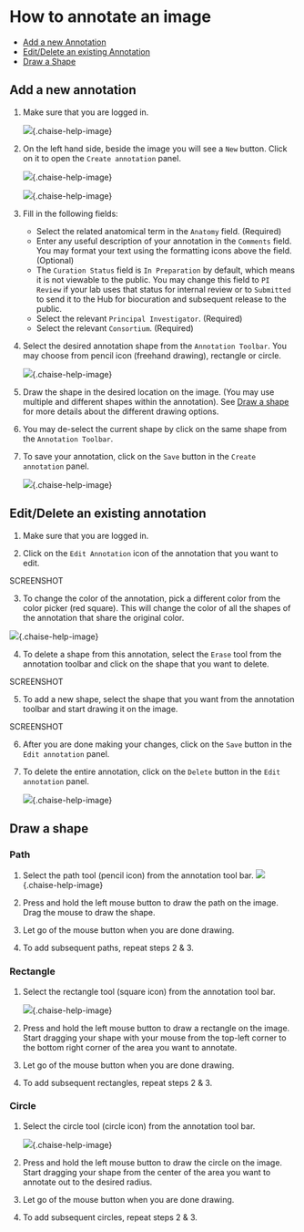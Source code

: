 # How to annotate an image

* [Add a new Annotation](#add-a-new-annotation)
* [Edit/Delete an existing Annotation](#editdelete-an-existing-annotation)
* [Draw a Shape](#draw-a-shape)

## Add a new annotation

1. Make sure that you are logged in.

	![](resources/annotation-documentation-images/Login%20Check.png){.chaise-help-image}

2. On the left hand side, beside the image you will see a `New` button. Click on it to open the `Create annotation` panel.

	![](resources/annotation-documentation-images/NewButton.png){.chaise-help-image}

	![](resources/annotation-documentation-images/CreateAnnotationPanel.png){.chaise-help-image}

3. Fill in the following fields:

	- Select the related anatomical term in the `Anatomy` field. (Required)
	- Enter any useful description of your annotation in the `Comments` field. You may format your text using the formatting icons above the field. (Optional)
	- The `Curation Status` field is `In Preparation` by default, which means it is not viewable to the public. You may change this field to `PI Review` if your lab uses that status for internal review or to `Submitted` to send it to the Hub for biocuration and subsequent release to the public.
	- Select the relevant `Principal Investigator`. (Required)
	- Select the relevant `Consortium`. (Required)

5. Select the desired annotation shape from the `Annotation Toolbar`. You may choose from pencil icon (freehand drawing), rectangle or circle.

	![](resources/annotation-documentation-images/AnnotationToolbar.png){.chaise-help-image}

6. Draw the shape in the desired location on the image. (You may use multiple and different shapes within the annotation). See [Draw a shape](#draw-a-shape) for more details about the different drawing options.

7. You may de-select the current shape by click on the same shape from the `Annotation Toolbar`.

8. To save your annotation, click on the `Save` button in the `Create annotation` panel.

	![](resources/annotation-documentation-images/SaveButton.png){.chaise-help-image}

## Edit/Delete an existing annotation

1. Make sure that you are logged in.

2. Click on the `Edit Annotation` icon of the annotation that you want to edit.

SCREENSHOT

3. To change the color of the annotation, pick a different color from the color picker (red square). This will change the color of all the shapes of the annotation that share the original color.

![](resources/annotation-documentation-images/ColorPicker.png){.chaise-help-image}

4. To delete a shape from this annotation, select the `Erase` tool from the annotation toolbar and click on the shape that you want to delete.

SCREENSHOT

5. To add a new shape, select the shape that you want from the annotation toolbar and start drawing it on the image.

SCREENSHOT

6. After you are done making your changes, click on the `Save` button in the `Edit annotation` panel.

7. To delete the entire annotation, click on the `Delete` button in the `Edit annotation` panel.

	![](resources/annotation-documentation-images/DeleteButton.png){.chaise-help-image}

## Draw a shape

### Path

1. Select the path tool (pencil icon) from the annotation tool bar.
	![](resources/annotation-documentation-images/Path.png){.chaise-help-image}

2. Press and hold the left mouse button to draw the path on the image. Drag the mouse to draw the shape.

3. Let go of the mouse button when you are done drawing.

4. To add subsequent paths, repeat steps 2 & 3.

### Rectangle

1. Select the rectangle tool (square icon) from the annotation tool bar.

	![](resources/annotation-documentation-images/Rectangle.png){.chaise-help-image}

2. Press and hold the left mouse button to draw a rectangle on the image. Start dragging your shape with your mouse from the top-left corner to the bottom right corner of the area you want to annotate.

3. Let go of the mouse button when you are done drawing.

4. To add subsequent rectangles, repeat steps 2 & 3.

### Circle

1. Select the circle tool (circle icon) from the annotation tool bar.

	![](resources/annotation-documentation-images/Circle.png){.chaise-help-image}

2. Press and hold the left mouse button to draw the circle on the image. Start dragging your shape from the center of the area you want to annotate out to the desired radius.

3. Let go of the mouse button when you are done drawing.

4. To add subsequent circles, repeat steps 2 & 3.
